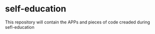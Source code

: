 # self-education
This repository will contain the APPs and pieces of code creaded during sefl-education
